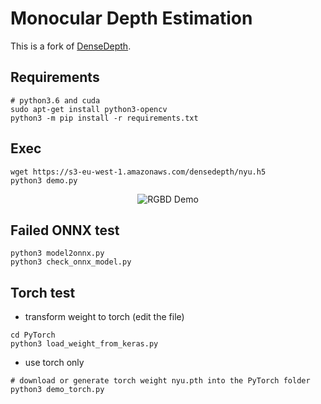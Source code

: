 # Monocular Depth Estimation
This is a fork of [DenseDepth](https://github.com/ialhashim/DenseDepth).


## Requirements
```
# python3.6 and cuda
sudo apt-get install python3-opencv
python3 -m pip install -r requirements.txt
```

## Exec
```
wget https://s3-eu-west-1.amazonaws.com/densedepth/nyu.h5
python3 demo.py
```

<p align="center">
  <img style="max-width:500px" src="https://s3-eu-west-1.amazonaws.com/densedepth/densedepth_results_04.jpg" alt="RGBD Demo">
</p>

## Failed ONNX test
```
python3 model2onnx.py
python3 check_onnx_model.py
```

## Torch test
* transform weight to torch (edit the file)
```
cd PyTorch
python3 load_weight_from_keras.py
```
* use torch only
```
# download or generate torch weight nyu.pth into the PyTorch folder
python3 demo_torch.py
```

